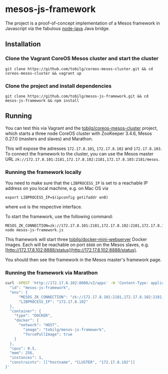 # mesos-js-framework
The project is a proof-of-concept implementation of a Mesos framework in Javascript via the fabulous [node-java](https://github.com/joeferner/node-java) Java bridge.

## Installation
    
### Clone the Vagrant CoreOS Mesos cluster and start the cluster

    git clone https://github.com/tobilg/coreos-mesos-cluster.git && cd coreos-mesos-cluster && vagrant up 

### Clone the project and install dependencies

    git clone https://github.com/tobilg/mesos-js-framework.git && cd mesos-js-framework && npm install
    
## Running
You can test this via Vagrant and the [tobilg/coreos-mesos-cluster](https://github.com/tobilg/coreos-mesos-cluster) project, which starts a three node CoreOS cluster with ZooKeeper 3.4.6, Mesos 0.27.0 (masters and slaves) and Marathon.

This will expose the adresses `172.17.8.101`, `172.17.8.102` and `172.17.8.103`. To connect the framework to the cluster, you can use the Mesos master URL `zk://172.17.8.101:2181,172.17.8.102:2181,172.17.8.103:2181/mesos`. 

### Running the framework locally
You need to make sure that the `LIBPROCESS_IP` is set to a reachable IP address on you local machine, e.g. on Mac OS via

    export LIBPROCESS_IP=$(ipconfig getifaddr en0)
    
where `en0` is the respective interface.

To start the framework, use the following command:

    MESOS_ZK_CONNECTION=zk://172.17.8.101:2181,172.17.8.102:2181,172.17.8.103:2181/mesos node mesos-js-framework.js
    
This framework will start three [tobilg/docker-mini-webserver](https://github.com/tobilg/docker-mini-webserver) Docker images. Each will be reachable on port `8888` on the Mesos slaves, e.g. [http://172.17.8.102:8888/status](http://172.17.8.102:8888/status).  
    
You should then see the framework in the Mesos master's framework page.

### Running the framework via Marathon

```bash
curl -XPOST 'http://172.17.8.102:8080/v2/apps' -H 'Content-Type: application/json' -d '{
  "id": "mesos-js-framework",
  "env": {
      "MESOS_ZK_CONNECTION": "zk://172.17.8.101:2181,172.17.8.102:2181,172.17.8.103:2181/mesos",
      "LIBPROCESS_IP": "172.17.8.102"
  },
  "container": {
    "type": "DOCKER",
    "docker": {
      "network": "HOST",
        "image": "tobilg/mesos-js-framework",
        "forcePullImage": true
    }
  },
  "cpus": 0.5,
  "mem": 256,
  "instances": 1, 
  "constraints": [["hostname", "CLUSTER", "172.17.8.102"]]
}'
```
